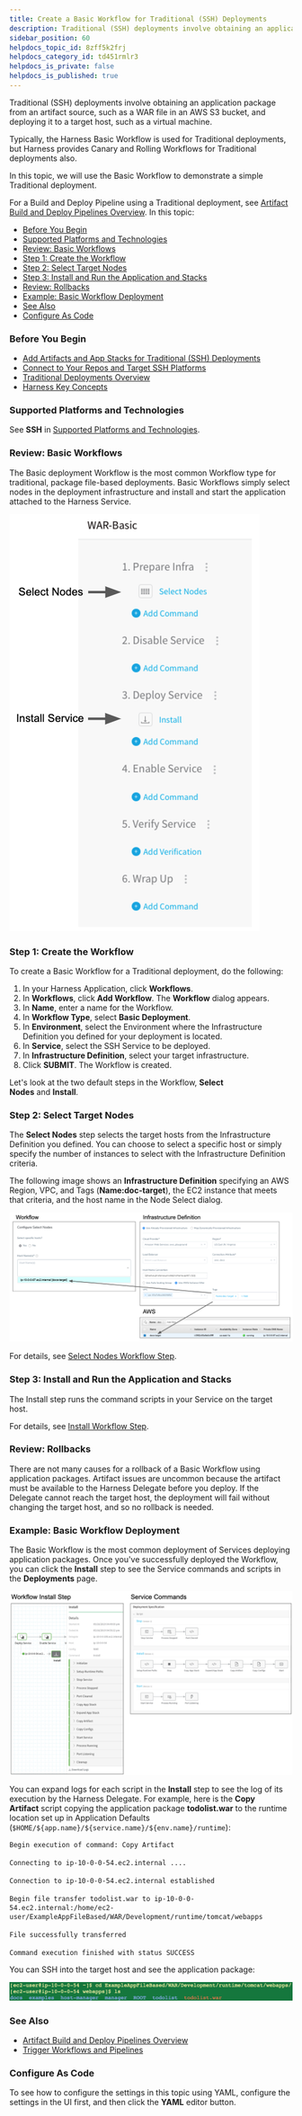 ```yaml
---
title: Create a Basic Workflow for Traditional (SSH) Deployments
description: Traditional (SSH) deployments involve obtaining an application package from an artifact source, such as a WAR file in an AWS S3 bucket, and deploying it to a target host, such as a virtual machine. T…
sidebar_position: 60
helpdocs_topic_id: 8zff5k2frj
helpdocs_category_id: td451rmlr3
helpdocs_is_private: false
helpdocs_is_published: true
---
```


Traditional (SSH) deployments involve obtaining an application package from an artifact source, such as a WAR file in an AWS S3 bucket, and deploying it to a target host, such as a virtual machine.


Typically, the Harness Basic Workflow is used for Traditional deployments, but Harness provides Canary and Rolling Workflows for Traditional deployments also.


In this topic, we will use the Basic Workflow to demonstrate a simple Traditional deployment.


For a Build and Deploy Pipeline using a Traditional deployment, see
 [Artifact Build and Deploy Pipelines Overview](/article/0tphhkfqx8-artifact-build-and-deploy-pipelines-overview).
In this topic:


* [Before You Begin](#before_you_begin)
* [Supported Platforms and Technologies](#supported_platforms_and_technologies)
* [Review: Basic Workflows](#review_basic_workflows)
* [Step 1: Create the Workflow](#step_1_create_the_workflow)
* [Step 2: Select Target Nodes](#step_2_select_target_nodes)
* [Step 3: Install and Run the Application and Stacks](#step_3_install_and_run_the_application_and_stacks)
* [Review: Rollbacks](#review_rollbacks)
* [Example: Basic Workflow Deployment](#example_basic_workflow_deployment)
* [See Also](#see_also)
* [Configure As Code](#configure_as_code)



### Before You Begin


* [Add Artifacts and App Stacks for Traditional (SSH) Deployments](/article/umpe4zfnac-add-artifacts-for-ssh-deployments)
* [Connect to Your Repos and Target SSH Platforms](/article/mk5pjqyugc-connect-to-your-target-ssh-platform)
* [Traditional Deployments Overview](/article/6pwni5f9el-traditional-deployments-overview)
* [Harness Key Concepts](/article/4o7oqwih6h-harness-key-concepts)


### Supported Platforms and Technologies


See **SSH** in
 [Supported Platforms and Technologies](/article/220d0ojx5y-supported-platforms).



### Review: Basic Workflows


The Basic deployment Workflow is the most common Workflow type for traditional, package file-based deployments. Basic Workflows simply select nodes in the deployment infrastructure and install and start the application attached to the Harness Service.




![](./static/create-a-basic-workflow-for-traditional-ssh-deployments-10.png)


### Step 1: Create the Workflow


To create a Basic Workflow for a Traditional deployment, do the following:


1. In your Harness Application, click **Workflows**.
2. In **Workflows**, click **Add Workflow**. The **Workflow** dialog appears.
3. In **Name**, enter a name for the Workflow.
4. In **Workflow Type**, select **Basic Deployment**.
5. In **Environment**, select the Environment where the Infrastructure Definition you defined for your deployment is located.
6. In **Service**, select the SSH Service to be deployed.
7. In **Infrastructure Definition**, select your target infrastructure.
8. Click **SUBMIT**. The Workflow is created.


Let's look at the two default steps in the Workflow, **Select Nodes** and **Install**.


### Step 2: Select Target Nodes


The **Select Nodes** step selects the target hosts from the Infrastructure Definition you defined. You can choose to select a specific host or simply specify the number of instances to select with the Infrastructure Definition criteria.


The following image shows an **Infrastructure Definition** specifying an AWS Region, VPC, and Tags (**Name:doc-target**), the EC2 instance that meets that criteria, and the host name in the Node Select dialog.




![](./static/create-a-basic-workflow-for-traditional-ssh-deployments-11.png)

For details, see
 [Select Nodes Workflow Step](/article/9h1cqaxyp9-select-nodes-workflow-step).


### Step 3: Install and Run the Application and Stacks


The Install step runs the command scripts in your Service on the target host.


For details, see
 [Install Workflow Step](/article/2q8vjxdjcq-install-workflow-step).


### Review: Rollbacks


There are not many causes for a rollback of a Basic Workflow using application packages. Artifact issues are uncommon because the artifact must be available to the Harness Delegate before you deploy. If the Delegate cannot reach the target host, the deployment
 will fail without changing the target host, and so no rollback is needed.


### Example: Basic Workflow Deployment


The Basic Workflow is the most common deployment of Services deploying application packages. Once you've successfully deployed the Workflow, you can click the **Install** step to see the Service commands and scripts in the **Deployments** page.




![](./static/create-a-basic-workflow-for-traditional-ssh-deployments-12.png)

You can expand logs for each script in the **Install** step to see the log of its execution by the Harness Delegate. For example, here is the **Copy Artifact** script copying the application package **todolist.war** to
 the runtime location set up in Application Defaults (`$HOME/${app.name}/${service.name}/${env.name}/runtime`):


```
Begin execution of command: Copy Artifact  
  
Connecting to ip-10-0-0-54.ec2.internal ....  
  
Connection to ip-10-0-0-54.ec2.internal established  
  
Begin file transfer todolist.war to ip-10-0-0-54.ec2.internal:/home/ec2-user/ExampleAppFileBased/WAR/Development/runtime/tomcat/webapps  
  
File successfully transferred  
  
Command execution finished with status SUCCESS
```

You can SSH into the target host and see the application package:



![](./static/create-a-basic-workflow-for-traditional-ssh-deployments-13.png)


### See Also


* [Artifact Build and Deploy Pipelines Overview](/article/0tphhkfqx8-artifact-build-and-deploy-pipelines-overview)
* [Trigger Workflows and Pipelines](/article/xerirloz9a-add-a-trigger-2)


### Configure As Code


To see how to configure the settings in this topic using YAML, configure the settings in the UI first, and then click the **YAML** editor button.

